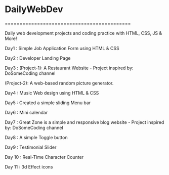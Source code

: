 # DailyWebDev
===========================================

Daily web development projects and coding practice with HTML, CSS, JS & More!


Day1 : Simple Job Application Form using HTML & CSS

Day2 : Developer Landing Page 

Day3 :
(Project-1): A Restaurant Website - Project inspired by: DoSomeCoding channel

(Project-2): A web-based random picture generator.

Day4 : Music Web design using HTML & CSS 

Day5 : Created a simple sliding Menu bar 

Day6 : Mini calendar 

Day7 : Great Zone is a simple and responsive blog website -  Project inspired by: DoSomeCoding channel

Day8 : A simple Toggle button

Day9 : Testimonial Slider 

Day 10 : Real-Time Character Counter 

Day 11 : 3d Effect icons 
